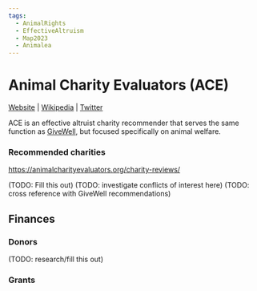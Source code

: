 ```yaml
---
tags:
  - AnimalRights
  - EffectiveAltruism
  - Map2023
  - Animalea
---
```

# Animal Charity Evaluators (ACE)

[Website](https://animalcharityevaluators.org/) | [Wikipedia](https://en.wikipedia.org/wiki/Animal_Charity_Evaluators) |  [Twitter]()

ACE is an effective altruist charity recommender that serves the same function as [GiveWell](), but focused specifically on animal welfare.

### Recommended charities

https://animalcharityevaluators.org/charity-reviews/

(TODO: Fill this out)
(TODO: investigate conflicts of interest here)
(TODO: cross reference with GiveWell recommendations)

## Finances

### Donors

(TODO: research/fill this out)


### Grants


